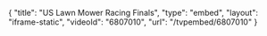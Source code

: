 {
    "title": "US Lawn Mower Racing Finals",
    "type": "embed",
    "layout": "iframe-static",
    "videoId": "6807010",
    "url": "\/tvpembed\/6807010"
}